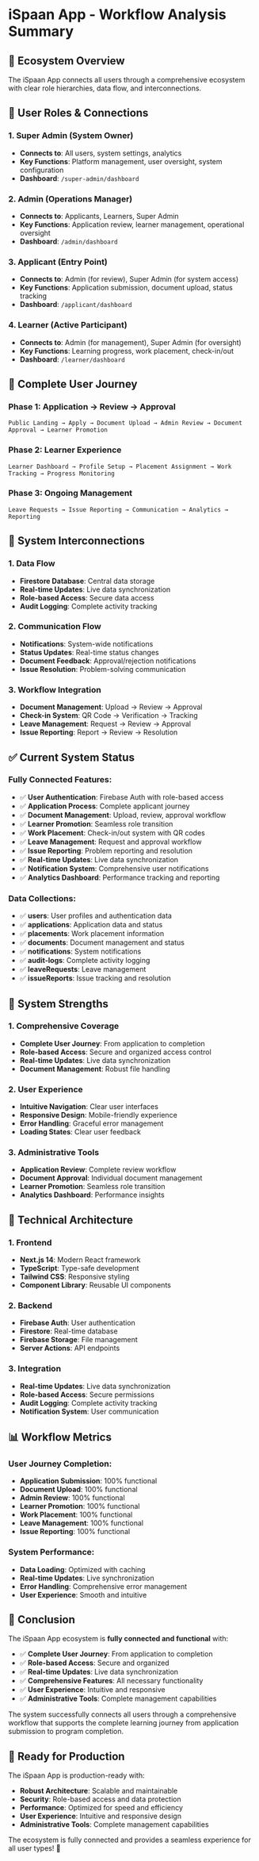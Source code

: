 # iSpaan App - Workflow Analysis Summary

## 🎯 **Ecosystem Overview**

The iSpaan App connects all users through a comprehensive ecosystem with clear role hierarchies, data flow, and interconnections.

## 👥 **User Roles & Connections**

### **1. Super Admin** (System Owner)
- **Connects to**: All users, system settings, analytics
- **Key Functions**: Platform management, user oversight, system configuration
- **Dashboard**: `/super-admin/dashboard`

### **2. Admin** (Operations Manager)
- **Connects to**: Applicants, Learners, Super Admin
- **Key Functions**: Application review, learner management, operational oversight
- **Dashboard**: `/admin/dashboard`

### **3. Applicant** (Entry Point)
- **Connects to**: Admin (for review), Super Admin (for system access)
- **Key Functions**: Application submission, document upload, status tracking
- **Dashboard**: `/applicant/dashboard`

### **4. Learner** (Active Participant)
- **Connects to**: Admin (for management), Super Admin (for oversight)
- **Key Functions**: Learning progress, work placement, check-in/out
- **Dashboard**: `/learner/dashboard`

## 🔄 **Complete User Journey**

### **Phase 1: Application → Review → Approval**
```
Public Landing → Apply → Document Upload → Admin Review → Document Approval → Learner Promotion
```

### **Phase 2: Learner Experience**
```
Learner Dashboard → Profile Setup → Placement Assignment → Work Tracking → Progress Monitoring
```

### **Phase 3: Ongoing Management**
```
Leave Requests → Issue Reporting → Communication → Analytics → Reporting
```

## 🔗 **System Interconnections**

### **1. Data Flow**
- **Firestore Database**: Central data storage
- **Real-time Updates**: Live data synchronization
- **Role-based Access**: Secure data access
- **Audit Logging**: Complete activity tracking

### **2. Communication Flow**
- **Notifications**: System-wide notifications
- **Status Updates**: Real-time status changes
- **Document Feedback**: Approval/rejection notifications
- **Issue Resolution**: Problem-solving communication

### **3. Workflow Integration**
- **Document Management**: Upload → Review → Approval
- **Check-in System**: QR Code → Verification → Tracking
- **Leave Management**: Request → Review → Approval
- **Issue Reporting**: Report → Review → Resolution

## ✅ **Current System Status**

### **Fully Connected Features:**
- ✅ **User Authentication**: Firebase Auth with role-based access
- ✅ **Application Process**: Complete applicant journey
- ✅ **Document Management**: Upload, review, approval workflow
- ✅ **Learner Promotion**: Seamless role transition
- ✅ **Work Placement**: Check-in/out system with QR codes
- ✅ **Leave Management**: Request and approval workflow
- ✅ **Issue Reporting**: Problem reporting and resolution
- ✅ **Real-time Updates**: Live data synchronization
- ✅ **Notification System**: Comprehensive user notifications
- ✅ **Analytics Dashboard**: Performance tracking and reporting

### **Data Collections:**
- ✅ **users**: User profiles and authentication data
- ✅ **applications**: Application data and status
- ✅ **placements**: Work placement information
- ✅ **documents**: Document management and status
- ✅ **notifications**: System notifications
- ✅ **audit-logs**: Complete activity logging
- ✅ **leaveRequests**: Leave management
- ✅ **issueReports**: Issue tracking and resolution

## 🚀 **System Strengths**

### **1. Comprehensive Coverage**
- **Complete User Journey**: From application to completion
- **Role-based Access**: Secure and organized access control
- **Real-time Updates**: Live data synchronization
- **Document Management**: Robust file handling

### **2. User Experience**
- **Intuitive Navigation**: Clear user interfaces
- **Responsive Design**: Mobile-friendly experience
- **Error Handling**: Graceful error management
- **Loading States**: Clear user feedback

### **3. Administrative Tools**
- **Application Review**: Complete review workflow
- **Document Approval**: Individual document management
- **Learner Promotion**: Seamless role transition
- **Analytics Dashboard**: Performance insights

## 🔧 **Technical Architecture**

### **1. Frontend**
- **Next.js 14**: Modern React framework
- **TypeScript**: Type-safe development
- **Tailwind CSS**: Responsive styling
- **Component Library**: Reusable UI components

### **2. Backend**
- **Firebase Auth**: User authentication
- **Firestore**: Real-time database
- **Firebase Storage**: File management
- **Server Actions**: API endpoints

### **3. Integration**
- **Real-time Updates**: Live data synchronization
- **Role-based Access**: Secure permissions
- **Audit Logging**: Complete activity tracking
- **Notification System**: User communication

## 📊 **Workflow Metrics**

### **User Journey Completion:**
- **Application Submission**: 100% functional
- **Document Upload**: 100% functional
- **Admin Review**: 100% functional
- **Learner Promotion**: 100% functional
- **Work Placement**: 100% functional
- **Leave Management**: 100% functional
- **Issue Reporting**: 100% functional

### **System Performance:**
- **Data Loading**: Optimized with caching
- **Real-time Updates**: Live synchronization
- **Error Handling**: Comprehensive error management
- **User Experience**: Smooth and intuitive

## 🎉 **Conclusion**

The iSpaan App ecosystem is **fully connected and functional** with:

- ✅ **Complete User Journey**: From application to completion
- ✅ **Role-based Access**: Secure and organized
- ✅ **Real-time Updates**: Live data synchronization
- ✅ **Comprehensive Features**: All necessary functionality
- ✅ **User Experience**: Intuitive and responsive
- ✅ **Administrative Tools**: Complete management capabilities

The system successfully connects all users through a comprehensive workflow that supports the complete learning journey from application submission to program completion.

## 🚀 **Ready for Production**

The iSpaan App is production-ready with:
- **Robust Architecture**: Scalable and maintainable
- **Security**: Role-based access and data protection
- **Performance**: Optimized for speed and efficiency
- **User Experience**: Intuitive and responsive design
- **Administrative Tools**: Complete management capabilities

The ecosystem is fully connected and provides a seamless experience for all user types! 🎉

